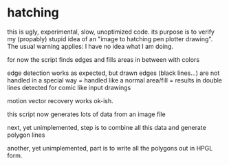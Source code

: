 # hatching

 this is ugly, experimental, slow, unoptimized code.
 its purpose is to verify my (propably) stupid idea
 of an "image to hatching pen plotter drawing".
 The usual warning applies: I have no idea what I am doing.
 
 for now the script finds edges and fills areas in between with colors
 
 edge detection works as expected, but drawn edges
 (black lines...) are not handled in a special way
 = handled like a normal area/fill = results in double
 lines detected for comic like input drawings

 motion vector recovery works ok-ish.

 this script now generates lots of data from an image file
 
 next, yet unimplemented, step is to combine all this data
 and generate polygon lines

 another, yet unimplemented, part is to write all the polygons
 out in HPGL form.
